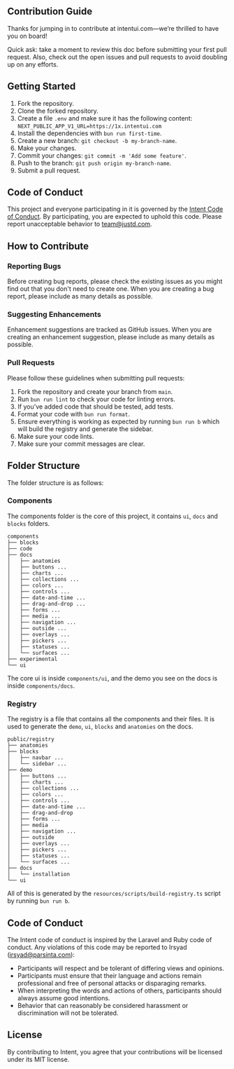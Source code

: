 ## Contribution Guide

Thanks for jumping in to contribute at intentui.com—we’re thrilled to have you on board!

Quick ask: take a moment to review this doc before submitting your first pull request. Also, check out the open issues and pull requests to avoid doubling up on any efforts.

## Getting Started

1. Fork the repository.
2. Clone the forked repository.
3. Create a file `.env` and make sure it has the following content: `NEXT_PUBLIC_APP_V1_URL=https://1x.intentui.com`
4. Install the dependencies with `bun run first-time`.
5. Create a new branch: `git checkout -b my-branch-name`.
6. Make your changes.
7. Commit your changes: `git commit -m 'Add some feature'`.
8. Push to the branch: `git push origin my-branch-name`.
9. Submit a pull request.

## Code of Conduct

This project and everyone participating in it is governed by the [Intent Code of Conduct](https://github.com/intentuilabs/justd/blob/main/CODE_OF_CONDUCT.md). By participating, you are expected to uphold this code. Please report unacceptable behavior to [team@justd.com](mailto:team@justd.com).

## How to Contribute

### Reporting Bugs

Before creating bug reports, please check the existing issues as you might find out that you don't need to create one. When you are creating a bug report, please include as many details as possible.

### Suggesting Enhancements

Enhancement suggestions are tracked as GitHub issues. When you are creating an enhancement suggestion, please include as many details as possible.

### Pull Requests

Please follow these guidelines when submitting pull requests:

1. Fork the repository and create your branch from `main`.
2. Run `bun run lint` to check your code for linting errors.
3. If you've added code that should be tested, add tests.
4. Format your code with `bun run format`.
5. Ensure everything is working as expected by running `bun run b` which will build the registry and generate the sidebar.
6. Make sure your code lints.
7. Make sure your commit messages are clear.

## Folder Structure

The folder structure is as follows:
### Components
The components folder is the core of this project, it contains `ui`, `docs` and `blocks` folders.
```
components
├── blocks
├── code
├── docs
│   ├── anatomies
│   ├── buttons ...
│   ├── charts ...
│   ├── collections ...
│   ├── colors ...
│   ├── controls ...
│   ├── date-and-time ...
│   ├── drag-and-drop ...
│   ├── forms ...
│   ├── media ...
│   ├── navigation ...
│   ├── outside ...
│   ├── overlays ...
│   ├── pickers ...
│   ├── statuses ...
│   └── surfaces ...
├── experimental
└── ui
```
The core ui is inside `components/ui`, and the demo you see on the docs is inside `components/docs`.

### Registry
The registry is a file that contains all the components and their files. It is used to generate the `demo`, `ui`, `blocks` and `anatomies` on the docs.
```
public/registry
├── anatomies
├── blocks
│   ├── navbar ...
│   └── sidebar ...
├── demo
│   ├── buttons ...
│   ├── charts ...
│   ├── collections ...
│   ├── colors ...
│   ├── controls ...
│   ├── date-and-time ...
│   ├── drag-and-drop
│   ├── forms ...
│   ├── media
│   ├── navigation ...
│   ├── outside
│   ├── overlays ...
│   ├── pickers ...
│   ├── statuses ...
│   └── surfaces ...
├── docs
│   └── installation
└── ui
```

All of this is generated by the `resources/scripts/build-registry.ts` script by running `bun run b`.

## Code of Conduct

The Intent code of conduct is inspired by the Laravel and Ruby code of conduct. Any violations of this code may be reported to Irsyad (irsyad@parsinta.com):

- Participants will respect and be tolerant of differing views and opinions.
- Participants must ensure that their language and actions remain professional and free of personal attacks or disparaging remarks.
- When interpreting the words and actions of others, participants should always assume good intentions.
- Behavior that can reasonably be considered harassment or discrimination will not be tolerated.


## License

By contributing to Intent, you agree that your contributions will be licensed under its MIT license.
